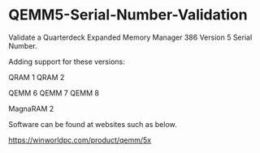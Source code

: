# QEMM5-Serial-Number-Validation
Validate a Quarterdeck Expanded Memory Manager 386 Version 5 Serial Number.

Adding support for these versions:

QRAM 1
QRAM 2

QEMM 6
QEMM 7
QEMM 8

MagnaRAM 2



Software can be found at websites such as below.

https://winworldpc.com/product/qemm/5x
